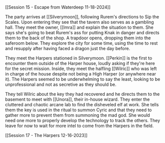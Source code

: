 [[Session 15 - Escape from Waterdeep 11-18-2024]]

The party arrives at [[Silverymoon]], following Rurem's directions to Sip the Scales. Upon entering they see that the tavern also serves as a gambling hall. They meet the owner, [[Imra]] and explain the situation to them. She says she's going to beat Rurem's ass for putting Knak in danger and directs them to the back of the shop. A trapdoor opens, dropping them into the saferoom below. They explore the city for some time, using the time to rest and resupply after having faced a dragon just the day before.

They meet the Harpers stationed in Silverymoon. [[Perkin]] is the first to encounter them outside of the Harper house, loudly asking if they're here for the secret mission. Inside, they meet the halfling [[Wilric]] who was left in charge of the house despite not being a High Harper (or anywhere near it). The Harpers seemed to be underwhelming to say the least, looking to be unprofessional and not as secretive as they should be. 

They tell Wilric about the key they had recovered and he directs them to the basement to meet with [[Unora]], their in-house wizard. They enter the cluttered and chaotic arcane lab to find the disheveled elf at work. She tells them the key is used in the ritual to summon Cyric and that they need to gather more to prevent them from summoning the mad god. She would need one more to properly develop the technology to track the others. They leave for now to wait for more intel to come from the Harpers in the field.

[[Session 17 - The Harpers 12-16-2023]]